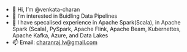 - 👋 Hi, I’m @venkata-charan
- 👀 I’m interested in Buidling Data Pipelines
- 🌱 I have specalised experience in Apache Spark(Scala), in Apache Spark (Scala), PySpark, Apache Flink, Apache Beam, Kubernettes, Apache Kafka, Azure, and Data Lakes
- 📫 Email: charanraj.lv@gmail.com

<!---
venkata-charan/venkata-charan is a ✨ special ✨ repository because its `README.md` (this file) appears on your GitHub profile.
You can click the Preview link to take a look at your changes.
--->
